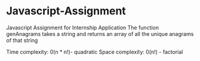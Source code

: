 # Javascript-Assignment
Javascript Assignment for Internship Application
The function genAnagrams takes a string and returns an array of all the unique anagrams of that string

Time complexity: 0(n * n!)- quadratic
Space complexity: 0(n!) - factorial
